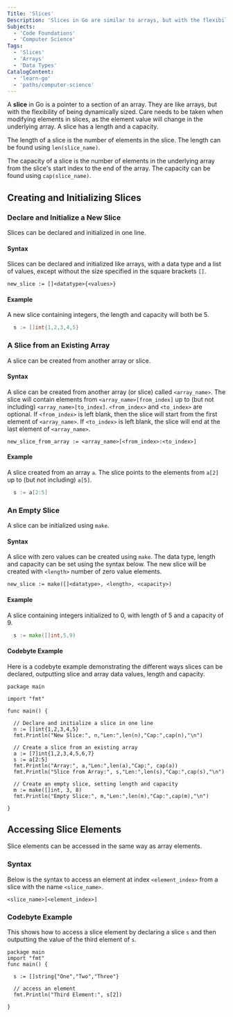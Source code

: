 ```yaml
---
Title: 'Slices'
Description: 'Slices in Go are similar to arrays, but with the flexibility of being able to change their size.'
Subjects:
  - 'Code Foundations'
  - 'Computer Science'
Tags:
  - 'Slices'
  - 'Arrays'
  - 'Data Types'
CatalogContent:
  - 'learn-go'
  - 'paths/computer-science'
---
```


A **slice** in Go is a pointer to a section of an array. They are like arrays, but with the flexibility of being dynamically sized. Care needs to be taken when modifying elements in slices, as the element value will change in the underlying array. A slice has a length and a capacity.

The length of a slice is the number of elements in the slice. The length can be found using `len(slice_name)`.

The capacity of a slice is the number of elements in the underlying array from the slice's start index to the end of the array. The capacity can be found using `cap(slice_name)`.

## Creating and Initializing Slices

### Declare and Initialize a New Slice

Slices can be declared and initialized in one line.

#### Syntax

Slices can be declared and initialized like arrays, with a data type and a list of values, except without the size specified in the square brackets `[]`.

```pseudo
new_slice := []<datatype>{<values>}
```

#### Example

A new slice containing integers, the length and capacity will both be 5.

```go
  s := []int{1,2,3,4,5}
```

### A Slice from an Existing Array

A slice can be created from another array or slice.

#### Syntax

A slice can be created from another array (or slice) called `<array_name>`. The slice will contain elements from `<array_name>[from_index]` up to (but not including) `<array_name>[to_index]`. `<from_index>` and `<to_index>` are optional. If `<from_index>` is left blank, then the slice will start from the first element of `<array_name>`. If `<to_index>` is left blank, the slice will end at the last element of `<array_name>`.

```pseudo
new_slice_from_array := <array_name>[<from_index>:<to_index>]
```

#### Example

A slice created from an array `a`. The slice points to the elements from `a[2]` up to (but not including) `a[5]`.

```go
  s := a[2:5]
```

### An Empty Slice

A slice can be initialized using `make`.

#### Syntax

A slice with zero values can be created using `make`. The data type, length and capacity can be set using the syntax below. The new slice will be created with `<length>` number of zero value elements.

```pseudo
new_slice := make([]<datatype>, <length>, <capacity>)
```

#### Example

A slice containing integers initialized to 0, with length of 5 and a capacity of 9.

```go
  s := make([]int,5,9)
```

#### Codebyte Example

Here is a codebyte example demonstrating the different ways slices can be declared, outputting slice and array data values, length and capacity.

```codebyte/go
package main

import "fmt"

func main() {

  // Declare and initialize a slice in one line
  n := []int{1,2,3,4,5}
  fmt.Println("New Slice:", n,"Len:",len(n),"Cap:",cap(n),"\n")

  // Create a slice from an existing array
  a := [7]int{1,2,3,4,5,6,7}
  s := a[2:5]
  fmt.Println("Array:", a,"Len:",len(a),"Cap:", cap(a))
  fmt.Println("Slice from Array:", s,"Len:",len(s),"Cap:",cap(s),"\n")

  // Create an empty slice, setting length and capacity
  m := make([]int, 3, 8)
  fmt.Println("Empty Slice:", m,"Len:",len(m),"Cap:",cap(m),"\n")

}
```

## Accessing Slice Elements

Slice elements can be accessed in the same way as array elements.

### Syntax

Below is the syntax to access an element at index `<element_index>` from a slice with the name `<slice_name>`.

```pseudo
<slice_name>[<element_index>]
```

### Codebyte Example

This shows how to access a slice element by declaring a slice `s` and then outputting the value of the third element of `s`.

```codebyte/go
package main
import "fmt"
func main() {

  s := []string{"One","Two","Three"}

  // access an element
  fmt.Println("Third Element:", s[2])

}
```
